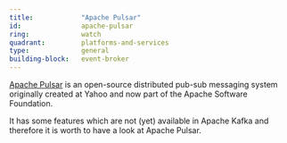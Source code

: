 ```yaml
---
title:            "Apache Pulsar"
id:               apache-pulsar
ring:             watch
quadrant:         platforms-and-services
type:             general
building-block:   event-broker 
---
```


[Apache Pulsar](https://pulsar.apache.org/) is an open-source distributed pub-sub messaging system originally created at Yahoo and now part of the Apache Software Foundation.

It has some features which are not (yet) available in Apache Kafka and therefore it is worth to have a look at Apache Pulsar.